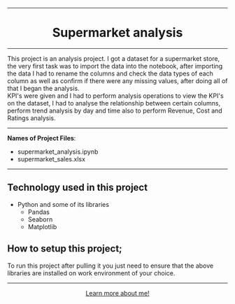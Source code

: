 <hr>
<div style='text-align: center;'>
<h1>Supermarket analysis</h1></div>
<hr>
This project is an analysis project. I got a dataset for a supermarket store, the very first task was to import the data into the notebook, after importing the data I had to rename the columns and check the data types of each column as well as confirm if there were any missing values, after doing all of that I began the analysis.<br>KPI's were given and I had to perform analysis operations to view the KPI's on the dataset, I had to analyse the relationship between certain columns, perform trend analysis by day and time also to perform Revenue, Cost and Ratings analysis.
<hr>
<b>Names of Project Files</b>:
<ul>
<li>supermarket_analysis.ipynb
<li>supermarket_sales.xlsx
</ul>
<hr>


## Technology used in this project
<ul>
<li> Python and some of its libraries
<ul>
<li> Pandas
<li> Seaborn
<li> Matplotlib
</ul>
</ul>

## How to setup this project;
To run this project after pulling it you just need to ensure that the above libraries are installed on work environment of your choice.
<br><hr>
<div style="text-align: center;">
<a href="https://oluwaseun-ogundeko.netlify.app/">Learn more about me!</a>
</div>

